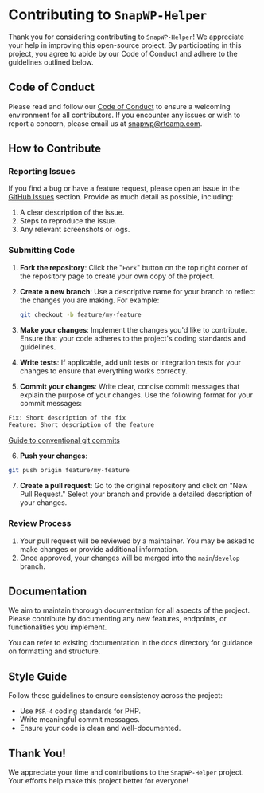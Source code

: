 # Contributing to `SnapWP-Helper`

Thank you for considering contributing to `SnapWP-Helper`! We appreciate your help in improving this open-source project. By participating in this project, you agree to abide by our Code of Conduct and adhere to the guidelines outlined below.

## Code of Conduct

Please read and follow our [Code of Conduct](./CODE_OF_CONDUCT.md) to ensure a welcoming environment for all contributors. If you encounter any issues or wish to report a concern, please email us at [snapwp@rtcamp.com](mailto:snapwp@rtcamp.com).

## How to Contribute

### Reporting Issues

If you find a bug or have a feature request, please open an issue in the [GitHub Issues](https://github.com/rtCamp/snapwp-helper/issues) section. Provide as much detail as possible, including:

1. A clear description of the issue.
2. Steps to reproduce the issue.
3. Any relevant screenshots or logs.

### Submitting Code

1. **Fork the repository**: Click the "`Fork`" button on the top right corner of the repository page to create your own copy of the project.

2. **Create a new branch**: Use a descriptive name for your branch to reflect the changes you are making. For example:

   ```bash
   git checkout -b feature/my-feature
   ```

3. **Make your changes**: Implement the changes you'd like to contribute. Ensure that your code adheres to the project's coding standards and guidelines.

4. **Write tests**: If applicable, add unit tests or integration tests for your changes to ensure that everything works correctly.

5. **Commit your changes**: Write clear, concise commit messages that explain the purpose of your changes. Use the following format for your commit messages:

```bash
Fix: Short description of the fix
Feature: Short description of the feature
```
[Guide to conventional git commits](https://www.conventionalcommits.org/en/v1.0.0/)

6. **Push your changes**:

```bash
git push origin feature/my-feature
```

7. **Create a pull request**: Go to the original repository and click on "New Pull Request." Select your branch and provide a detailed description of your changes.

### Review Process

1. Your pull request will be reviewed by a maintainer. You may be asked to make changes or provide additional information.
2. Once approved, your changes will be merged into the `main`/`develop` branch.


## Documentation
We aim to maintain thorough documentation for all aspects of the project. Please contribute by documenting any new features, endpoints, or functionalities you implement.

You can refer to existing documentation in the docs directory for guidance on formatting and structure.

## Style Guide
Follow these guidelines to ensure consistency across the project:

- Use `PSR-4` coding standards for PHP.
- Write meaningful commit messages.
- Ensure your code is clean and well-documented.

## Thank You!
We appreciate your time and contributions to the `SnapWP-Helper` project. Your efforts help make this project better for everyone!
